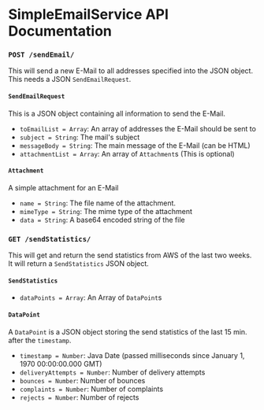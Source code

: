 # SimpleEmailService API Documentation

### `POST /sendEmail/`
This will send a new E-Mail to all addresses specified into the JSON object.
This needs a JSON `SendEmailRequest`.

#### `SendEmailRequest`
This is a JSON object containing all information to send the E-Mail.
 * `toEmailList = Array`: An array of addresses the E-Mail should be sent to
 * `subject = String`: The mail's subject
 * `messageBody = String`: The main message of the E-Mail (can be HTML)
 * `attachmentList = Array`: An array of `Attachment`s (This is optional)

#### `Attachment`
A simple attachment for an E-Mail
 * `name = String`: The file name of the attachment.
 * `mimeType = String`: The mime type of the attachment
 * `data = String`: A base64 encoded string of the file


### `GET /sendStatistics/`
This will get and return the send statistics from AWS of the last two weeks.
It will return a `SendStatistics` JSON object.

#### `SendStatistics`
 * `dataPoints = Array`: An Array of `DataPoint`s

#### `DataPoint`
A `DataPoint` is a JSON object storing the send statistics of the last 15 min.
after the `timestamp`.
 * `timestamp = Number`: Java Date (passed milliseconds since January 1, 1970 00:00:00.000 GMT)
 * `deliveryAttempts = Number`: Number of delivery attempts
 * `bounces = Number`: Number of bounces
 * `complaints = Number`: Number of complaints
 * `rejects = Number`: Number of rejects
